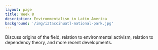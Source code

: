 ```yaml
---
layout: page
title: Week 8
description: Environmentalism in Latin America
background: '/img/iztaccihuatl-national-park.jpg'
---
```


Discuss origins of the field, relation to environmental activism, relation to dependency theory, and more recent developments.
